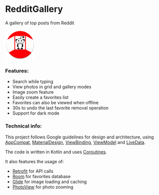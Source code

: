 # RedditGallery
A gallery of top posts from Reddit

![RedditGallery logo](/app/src/main/res/mipmap-xhdpi/ic_reddit_round.png)

### Features:
- Search while typing
- View photos in grid and gallery modes
- Image zoom feature
- Easily create a favorites list
- Favorites can also be viewed when offline
- 30s to undo the last favorite removal operation
- Support for dark mode

### Technical info:
This project follows Google guidelines for design and architecture, using
[AppCompat](https://developer.android.com/jetpack/androidx/releases/appcompat),
[MaterialDesign](https://material.io/design/introduction),
[ViewBinding](https://developer.android.com/topic/libraries/view-binding),
[ViewModel](https://developer.android.com/topic/libraries/architecture/viewmodel) and
[LiveData](https://developer.android.com/topic/libraries/architecture/livedata).

The code is written in Kotlin and uses [Coroutines](https://kotlinlang.org/docs/reference/coroutines-overview.html).

It also features the usage of:
- [Retrofit](https://square.github.io/retrofit/) for API calls
- [Room](https://developer.android.com/jetpack/androidx/releases/room) for favorites database
- [Glide](https://github.com/bumptech/glide) for image loading and caching
- [PhotoView](https://github.com/Baseflow/PhotoView) for photo zooming
